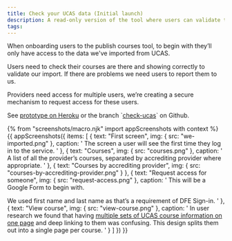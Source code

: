 ```yaml
---
title: Check your UCAS data (Initial launch)
description: A read-only version of the tool where users can validate their imported courses and request access for users.
tags:
---
```


When onboarding users to the publish courses tool, to begin with they’ll only have access to the data we've imported from UCAS.

Users need to check their courses are there and showing correctly to validate our import. If there are problems we need users to report them to us.

Providers need access for multiple users, we’re creating a secure mechanism to request access for these users.

See [prototype on Heroku](https://publish-courses-check-ucas.herokuapp.com/we-imported) or the [](#)branch \`[check-ucas](https://github.com/fofr/manage-courses-prototype/tree/check-ucas)\` on Github.

{% from "screenshots/macro.njk" import appScreenshots with context %}
{{ appScreenshots({
  items: [
    {
      text: "First screen",
      img: { src: "we-imported.png" },
      caption: '
The screen a user will see the first time they log in to the service.
      '
    },
    {
      text: "Courses",
      img: { src: "courses.png" },
      caption: '
A list of all the provider’s courses, separated by accrediting provider where appropriate.
      '
    },
    {
      text: "Courses by accrediting provider",
      img: { src: "courses-by-accrediting-provider.png" }
    },
    {
      text: "Request access for someone",
      img: { src: "request-access.png" },
      caption: '
This will be a Google Form to begin with.

We used first name and last name as that’s a requirement of DFE Sign-in.
      '
    },
    {
      text: "View course",
      img: { src: "view-course.png" },
      caption: '
In user research we found that having [multiple sets of UCAS course information on one page](/publish-teacher-training/school-direct-view#course-details-from-ucas) and deep linking to them was confusing. This design splits them out into a single page per course.
      '
    }
  ]
}) }}
